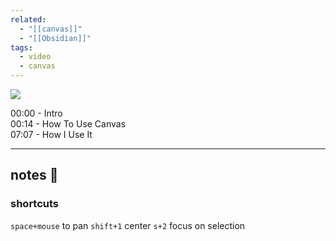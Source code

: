 ```yaml
---
related:
  - "[[canvas]]"
  - "[[Obsidian]]"
tags:
  - video
  - canvas
---
```

![](https://www.youtube.com/watch?v=HFK3D7zeyTA)  

00:00 - Intro  
00:14 - How To Use Canvas  
07:07 - How I Use It  

---
## notes 📔
### shortcuts
`space+mouse` to pan
`shift+1` center
`s+2` focus on selection
